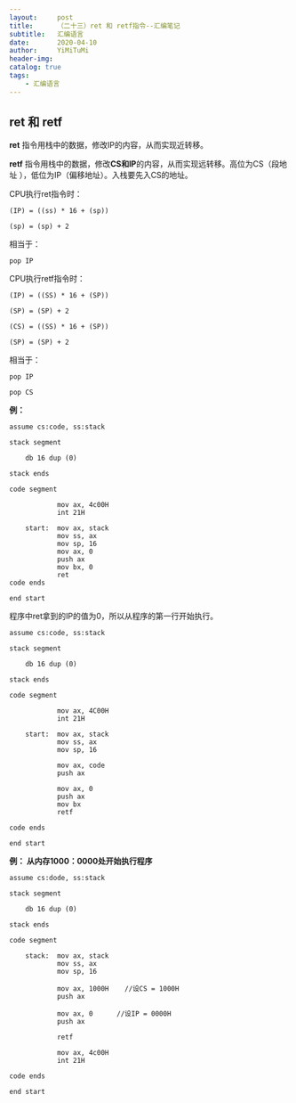 ```yaml
---
layout:     post
title:      （二十三）ret 和 retf指令--汇编笔记
subtitle:   汇编语言
date:       2020-04-10
author:     YiMiTuMi
header-img: 
catalog: true
tags:
    - 汇编语言
---
```


## ret 和 retf

**ret** 指令用栈中的数据，修改IP的内容，从而实现近转移。

**retf** 指令用栈中的数据，修改**CS和IP**的内容，从而实现远转移。高位为CS（段地址
），低位为IP（偏移地址）。入栈要先入CS的地址。

CPU执行ret指令时：

	(IP) = ((ss) * 16 + (sp))
	
	(sp) = (sp) + 2

相当于：

	pop IP

CPU执行retf指令时：

	(IP) = ((SS) * 16 + (SP))
	
	(SP) = (SP) + 2
	
	(CS) = ((SS) * 16 + (SP))
	
	(SP) = (SP) + 2

相当于：

	pop IP
	
	pop CS

**例：**

	assume cs:code, ss:stack
	
	stack segment 
	
		db 16 dup (0)
	
	stack ends
	
	code segment
	
				mov ax, 4c00H
				int 21H
	
		start:	mov ax, stack
				mov ss, ax
				mov sp, 16
				mov ax, 0
				push ax
				mov bx, 0
				ret
	code ends
	
	end start

程序中ret拿到的IP的值为0，所以从程序的第一行开始执行。

	assume cs:code, ss:stack
	
	stack segment
		
		db 16 dup (0)
	
	stack ends
	
	code segment 
				
				mov ax, 4C00H
				int 21H
				
		start:  mov ax, stack
				mov ss, ax
				mov sp, 16
			
				mov ax, code
				push ax
				
				mov ax, 0
				push ax
				mov bx
				retf
	
	code ends
	
	end start

**例：	从内存1000：0000处开始执行程序**

	assume cs:dode, ss:stack
	
	stack segment
	
		db 16 dup (0)
	
	stack ends
	
	code segment
	
		stack:  mov ax, stack
				mov ss, ax
				mov sp, 16
	
				mov ax, 1000H    //设CS = 1000H
				push ax
	
				mov ax, 0      //设IP = 0000H
				push ax
	
				retf
	
				mov ax, 4c00H
				int 21H
	
	code ends
	
	end start